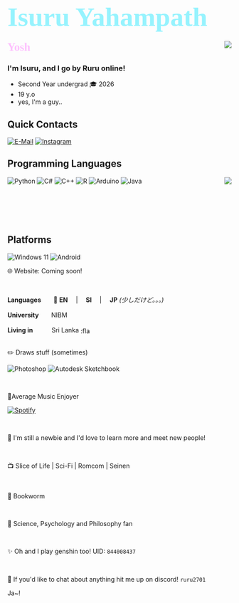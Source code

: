 <!-- Intro-->
# <b><div style="color:#96f3fe;font-family:'Bahnschrift';font-size:60px;align:centre">Isuru Yahampath</div></b>

<img align="right" src="https://github-readme-stats.vercel.app/api?username=Isuru2701&count_private=true&text_color=ffffff&bg_color=171717&custom_title=Fr?&include_all_commits_disable=true&title_color=ffffff">


<b><div style="color:#fdc0fe;font-family:'Bahnschrift';font-size:25px">Yosh👋</div></b>


### I'm Isuru, and I go by **Ruru** online!

- Second Year undergrad 🎓 2026
- 19 y.o 
- yes, I'm a guy..


## Quick Contacts
[![E-Mail](https://img.shields.io/badge/Isuru-b3198f?style=flat-square&logo=gmail&logoColor=white&labelColor=b3198f)](mailto:isuruyahampath1@gmail.com)
[![Instagram](https://img.shields.io/badge/Instagram-c13584?style=flat-square&logo=instagram&logoColor=white&labelColor=c13584)](https://www.instagram.com/ruwuru2701/)

<!--programming languages-->


## Programming Languages
![Python](https://img.shields.io/badge/-Python-15778f?style=flat-square&logo=python&logoColor=fff)
![C#](https://img.shields.io/badge/-CSharp-131e80?style=flat-square&logo=Csharp&logoColor=fff)
![C++](https://img.shields.io/badge/-C%2b%2b-e843e3?style=flat-square&logo=C%2b%2b&logoColor=fff)
<img align="right" src="https://github-readme-stats.vercel.app/api/top-langs?username=Isuru2701&hide_border=false&title_color=ffffff&bg_color=171717&text_color=ffffff&count_private=true&hide=TeX,HTML&layout=compact">
![R](https://img.shields.io/badge/-R-8c9aff?style=flat-square&logo=R&logoColor=fff)
![Arduino](https://img.shields.io/badge/-Arduino-3776ab?style=flat-square&logo=arduino&logoColor=fff)
![Java](https://img.shields.io/badge/-Java-c68cff?style=flat-square&logo=oracle&logoColor=fff)


<br>
<br>
<br>
<br>

## Platforms
![Windows 11](https://img.shields.io/badge/Windows%2011%20Pro-02a4b5?style=flat&logo=windows&logoColor=ffffff)
![Android](https://img.shields.io/badge/Android-b202b5?style=flat&logo=android&logoColor=ffffff)


🌐 Website: Coming soon!

<br>

**Languages**　　💬 **EN** 　|　 **SI**　 |　 **JP** *(少しだけど。。。)*

**University**　　NIBM

**Living in**　　　Sri Lanka [<img align="center" src="https://www.worldatlas.com/img/flag/lk-flag.jpg" width="25" height="16" alt=":flag_lk:">](https://goo.gl/maps/L619iNA4ZNupucj27)


<br>
✏️  Draws stuff (sometimes)

![Photoshop](https://img.shields.io/badge/-Ps-101112?style=flat-square&logo=adobe&logoColor=3a88e0)
![Autodesk Sketchbook](https://img.shields.io/badge/-Autodesk%20Sketchbook-3b3a39?style=flat-square&logo=autodesk&logoColor=ed6445)

<br>


🎵Average Music Enjoyer

[![Spotify](https://img.shields.io/badge/Spotify-1DB954?style=flat-square&logo=spotify&logoColor=white&labelColor=1DB954)](https://open.spotify.com/user/20yg8tckyrqdgvbq3ozfd6q13?si=3f2aced22f494f5d)  

<!--Interests-->
<br>

📰  I'm still a newbie and I'd love to learn more and meet new people!
<br>

<br>

📺  Slice of Life |  Sci-Fi |  Romcom | Seinen

<br>

📙  Bookworm

<br>

🧪  Science, Psychology and Philosophy fan


<br>

✨  Oh and I play genshin too! UID: ``844008437``

<br>

🦜  If you'd like to chat about anything hit me up on discord! ``ruru2701``

Ja~!



<!-->
